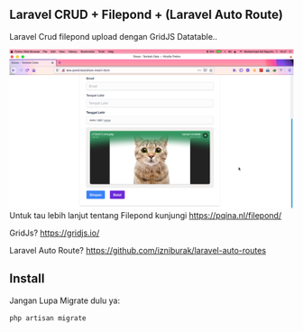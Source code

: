 ## Laravel CRUD + Filepond + (Laravel Auto Route)
Laravel Crud filepond upload dengan GridJS Datatable..

<img src="image/ss.png">
Untuk tau lebih lanjut tentang Filepond kunjungi <a href="https://pqina.nl/filepond/">https://pqina.nl/filepond/</a>

GridJs? <a href="https://gridjs.io/">https://gridjs.io/</a> 

Laravel Auto Route? <a href="https://github.com/izniburak/laravel-auto-routes">https://github.com/izniburak/laravel-auto-routes</a>
## Install


Jangan Lupa Migrate dulu ya:

```
php artisan migrate
```

